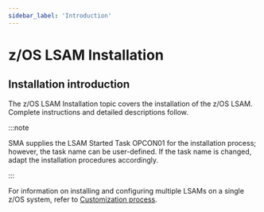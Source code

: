 ```yaml
---
sidebar_label: 'Introduction'
---
```


# z/OS LSAM Installation

## Installation introduction

The z/OS LSAM Installation topic covers the installation of the z/OS LSAM. Complete instructions and detailed descriptions follow.

:::note

SMA supplies the LSAM Started Task OPCON01 for the installation process; however, the task name can be user-defined. If the task name is changed, adapt the installation procedures accordingly.

:::

For information on installing and configuring multiple LSAMs on a single z/OS system, refer to [Customization process](../customization).
